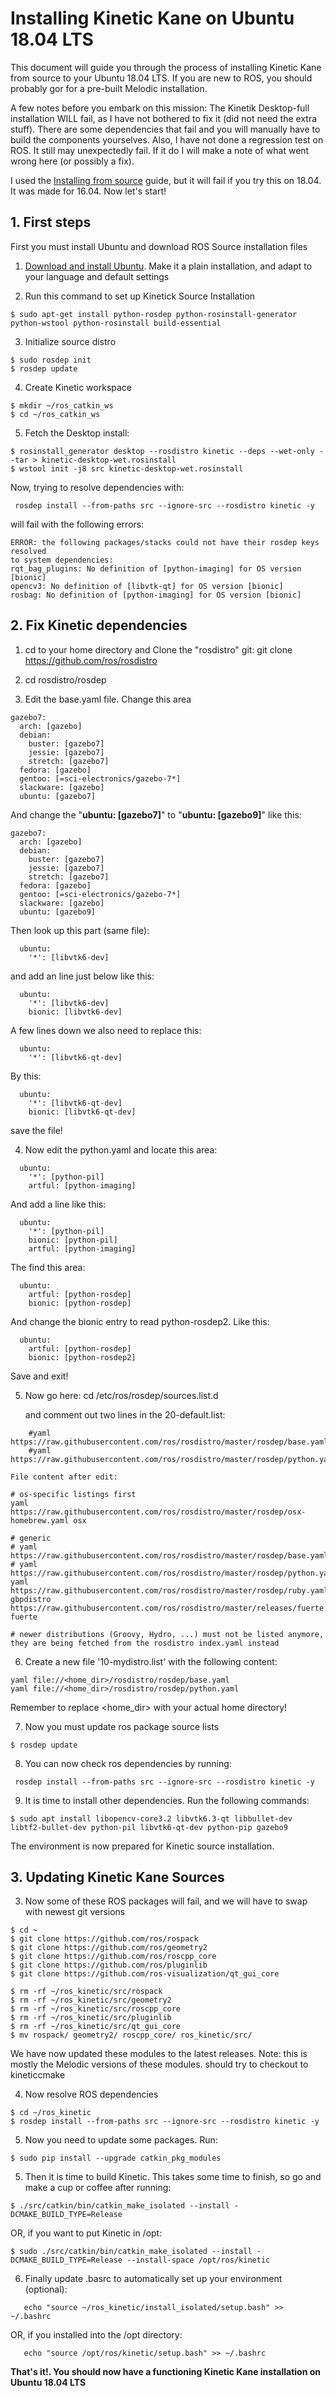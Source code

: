 # Installing Kinetic Kane on Ubuntu 18.04 LTS

This document will guide you through the process of installing Kinetic Kane from source to your Ubuntu 18.04 LTS. If you are new to ROS, you should probably gor for a pre-built Melodic installation.

A few notes before you embark on this mission:
   The Kinetik Desktop-full installation WILL fail, as I have not bothered to fix it (did not need the extra stuff). There are some dependencies that fail and you will manually have to build the components yourselves.
   Also, I have not done a regression test on ROS. It still may unexpectedly fail. If it do I will make a note of what went wrong here (or possibly a fix).
   

I used the [Installing from source](http://wiki.ros.org/kinetic/Installation/Source) guide, but it will fail if you try this on 18.04. It was made for 16.04. Now let's start!

## 1. First steps
First you must install Ubuntu and download ROS Source installation files

1) [Download and install Ubuntu](https://www.ubuntu.com/download/desktop). Make it a plain installation, and adapt to your language and default settings

2) Run this command to set up Kinetick Source Installation
```
$ sudo apt-get install python-rosdep python-rosinstall-generator python-wstool python-rosinstall build-essential
```

3) Initialize source distro
```
$ sudo rosdep init
$ rosdep update
```

4) Create Kinetic workspace
```
$ mkdir ~/ros_catkin_ws
$ cd ~/ros_catkin_ws
```

5) Fetch the Desktop install:
```
$ rosinstall_generator desktop --rosdistro kinetic --deps --wet-only --tar > kinetic-desktop-wet.rosinstall
$ wstool init -j8 src kinetic-desktop-wet.rosinstall
```

Now, trying to resolve dependencies with:
```
 rosdep install --from-paths src --ignore-src --rosdistro kinetic -y
```
will fail with the following errors:
```
ERROR: the following packages/stacks could not have their rosdep keys resolved
to system dependencies:
rqt_bag_plugins: No definition of [python-imaging] for OS version [bionic]
opencv3: No definition of [libvtk-qt] for OS version [bionic]
rosbag: No definition of [python-imaging] for OS version [bionic]
```

## 2. Fix Kinetic dependencies

1) cd to your home directory and Clone the "rosdistro" git:
    git clone https://github.com/ros/rosdistro

2) cd rosdistro/rosdep

3) Edit the base.yaml file. Change this area
```
gazebo7:
  arch: [gazebo]
  debian:
    buster: [gazebo7]
    jessie: [gazebo7]
    stretch: [gazebo7]
  fedora: [gazebo]
  gentoo: [=sci-electronics/gazebo-7*]
  slackware: [gazebo]
  ubuntu: [gazebo7]
```
And change the "**ubuntu: [gazebo7]**" to "**ubuntu: [gazebo9]**" like this:
```
gazebo7:
  arch: [gazebo]
  debian:
    buster: [gazebo7]
    jessie: [gazebo7]
    stretch: [gazebo7]
  fedora: [gazebo]
  gentoo: [=sci-electronics/gazebo-7*]
  slackware: [gazebo]
  ubuntu: [gazebo9]
```
Then look up this part (same file):
```
  ubuntu:
    '*': [libvtk6-dev]
```
and add an line just below like this:
```
  ubuntu:
    '*': [libvtk6-dev]
    bionic: [libvtk6-dev]
```
A few lines down we also need to replace this:
```
  ubuntu:
    '*': [libvtk6-qt-dev]
```
By this:
```
  ubuntu:
    '*': [libvtk6-qt-dev]
    bionic: [libvtk6-qt-dev]
```



save the file!

4) Now edit the python.yaml and locate this area:
```
  ubuntu:
    '*': [python-pil]
    artful: [python-imaging]
```
And add a line like this:
```
  ubuntu:
    '*': [python-pil]
    bionic: [python-pil]
    artful: [python-imaging]
```
The find this area:
```
  ubuntu:
    artful: [python-rosdep]
    bionic: [python-rosdep]
```
And change the bionic entry to read python-rosdep2. Like this:
```
  ubuntu:
    artful: [python-rosdep]
    bionic: [python-rosdep2]
```

Save and exit!

5) Now go here:
    cd /etc/ros/rosdep/sources.list.d
    
    and comment out two lines in the 20-default.list:
    
```
    #yaml https://raw.githubusercontent.com/ros/rosdistro/master/rosdep/base.yaml
    #yaml https://raw.githubusercontent.com/ros/rosdistro/master/rosdep/python.yaml
```
    
    File content after edit:
    
```
# os-specific listings first
yaml https://raw.githubusercontent.com/ros/rosdistro/master/rosdep/osx-homebrew.yaml osx

# generic
# yaml https://raw.githubusercontent.com/ros/rosdistro/master/rosdep/base.yaml
# yaml https://raw.githubusercontent.com/ros/rosdistro/master/rosdep/python.yaml
yaml https://raw.githubusercontent.com/ros/rosdistro/master/rosdep/ruby.yaml
gbpdistro https://raw.githubusercontent.com/ros/rosdistro/master/releases/fuerte.yaml fuerte

# newer distributions (Groovy, Hydro, ...) must not be listed anymore, they are being fetched from the rosdistro index.yaml instead
```

6) Create a new file '10-mydistro.list' with the following content:
```
yaml file://<home_dir>/rosdistro/rosdep/base.yaml
yaml file://<home_dir>/rosdistro/rosdep/python.yaml
```
Remember to replace <home_dir> with your actual home directory!

7) Now you must update ros package source lists
```
$ rosdep update
```

8) You can now check ros dependencies by running:
```
 rosdep install --from-paths src --ignore-src --rosdistro kinetic -y
```

9) It is time to install other dependencies. Run the following commands:
```
$ sudo apt install libopencv-core3.2 libvtk6.3-qt libbullet-dev libtf2-bullet-dev python-pil libvtk6-qt-dev python-pip gazebo9
```
    
The environment is now prepared for Kinetic source installation.

## 3. Updating Kinetic Kane Sources


3) Now some of these ROS packages will fail, and we will have to swap with newest git versions
```
$ cd ~
$ git clone https://github.com/ros/rospack
$ git clone https://github.com/ros/geometry2
$ git clone https://github.com/ros/roscpp_core
$ git clone https://github.com/ros/pluginlib
$ git clone https://github.com/ros-visualization/qt_gui_core

$ rm -rf ~/ros_kinetic/src/rospack
$ rm -rf ~/ros_kinetic/src/geometry2
$ rm -rf ~/ros_kinetic/src/roscpp_core
$ rm -rf ~/ros_kinetic/src/pluginlib
$ rm -rf ~/ros_kinetic/src/qt_gui_core
$ mv rospack/ geometry2/ roscpp_core/ ros_kinetic/src/
```
We have now updated these modules to the latest releases. Note: this is mostly the Melodic versions of these modules. 
should try to checkout to kineticcmake 
   
4) Now resolve ROS dependencies
```
$ cd ~/ros_kinetic
$ rosdep install --from-paths src --ignore-src --rosdistro kinetic -y
```

5) Now you need to update some packages. Run:
```
$ sudo pip install --upgrade catkin_pkg_modules
```

5) Then it is time to build Kinetic. This takes some time to finish, so go and make a cup or coffee after running:
```
$ ./src/catkin/bin/catkin_make_isolated --install -DCMAKE_BUILD_TYPE=Release
```
OR, if you want to put Kinetic in /opt:
```
$ sudo ./src/catkin/bin/catkin_make_isolated --install -DCMAKE_BUILD_TYPE=Release --install-space /opt/ros/kinetic
```

6) Finally update .basrc to automatically set up your environment (optional):
```
   echo "source ~/ros_kinetic/install_isolated/setup.bash" >> ~/.bashrc
```
OR, if you installed into the /opt directory:
```
   echo "source /opt/ros/kinetic/setup.bash" >> ~/.bashrc
```

**That's it!. You should now have a functioning Kinetic Kane installation on Ubuntu 18.04 LTS**
